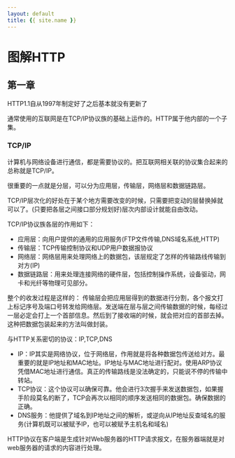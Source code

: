 ```yaml
---
layout: default
title: {{ site.name }}
---
```

# 图解HTTP
## 第一章
HTTP1.1自从1997年制定好了之后基本就没有更新了

通常使用的互联网是在TCP/IP协议族的基础上运作的。HTTP属于他内部的一个子集。

### TCP/IP
计算机与网络设备进行通信，都是需要协议的。把互联网相关联的协议集合起来的总称就是TCP/IP。

很重要的一点就是分层，可以分为应用层，传输层，网络层和数据链路层。

TCP/IP层次化的好处在于某个地方需要改变的时候，只需要把变动的层替换掉就可以了。(只要把各层之间接口部分规划好)层次内部设计就能自由改动。

TCP/IP协议族各层的作用如下：

  - 应用层：向用户提供的通用的应用服务(FTP文件传输,DNS域名系统,HTTP)
  - 传输层：TCP传输控制协议和UDP用户数据报协议
  - 网络层：网络层用来处理网络上的数据包，该层规定了怎样的传输路线传输到对方(IP)
  - 数据链路层：用来处理连接网络的硬件层，包括控制操作系统，设备驱动，网卡和光纤等物理可见部分。

整个的收发过程是这样的：
  传输层会把应用层得到的数据进行分割，各个报文打上标记序号及端口号转发给网络层。发送端在层与层之间传输数据的时候，每经过一层必定会打上一个首部信息。然后到了接收端的时候，就会把对应的首部去掉。这种把数据包装起来的方法叫做封装。

与HTTP关系密切的协议：IP,TCP,DNS

 - IP：IP其实是网络协议，位于网络层，作用就是将各种数据包传送给对方。最重要的就是IP地址和MAC地址。IP地址与MAC地址进行配对。使用ARP协议凭借MAC地址进行通信。真正的传输路线是没法确定的，只能说不停的传输中转站。
 - TCP协议：这个协议可以确保可靠。他会进行3次握手来发送数据包，如果握手阶段莫名的断了，TCP会再次以相同的顺序发送相同的数据包。确保数据的正确。
 - DNS服务：他提供了域名到IP地址之间的解析，或逆向从IP地址反查域名的服务(计算机既可以被赋予IP，也可以被赋予主机名和域名)

HTTP协议在客户端是生成针对Web服务器的HTTP请求报文，在服务器端就是对web服务器的请求的内容进行处理。

